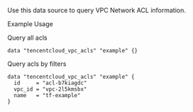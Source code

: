 Use this data source to query VPC Network ACL information.

Example Usage

Query all acls

```hcl
data "tencentcloud_vpc_acls" "example" {}
```

Query acls by filters 

```hcl
data "tencentcloud_vpc_acls" "example" {
  id     = "acl-b7kiagdc"
  vpc_id = "vpc-2l5kmsbx"
  name   = "tf-example"
}
```
